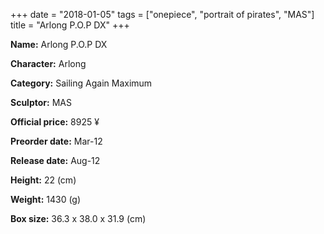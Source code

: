 +++
date = "2018-01-05"
tags = ["onepiece", "portrait of pirates", "MAS"]
title = "Arlong P.O.P DX"
+++

**Name:** Arlong P.O.P DX

**Character:** Arlong

**Category:** Sailing Again  Maximum 

**Sculptor:** MAS

**Official price:** 8925 ¥

**Preorder date:** Mar-12

**Release date:** Aug-12

**Height:** 22 (cm)

**Weight:** 1430 (g)

**Box size:** 36.3 x 38.0 x 31.9 (cm)


